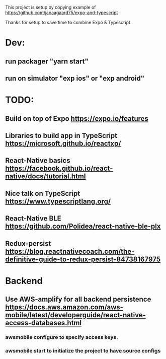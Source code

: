 This project is setup by copying example of
https://github.com/janaagaard75/expo-and-typescript

Thanks for setup to save time to combine Expo & Typescript.

# Dev:
## run packager "yarn start"
## run on simulator "exp ios" or "exp android"

# TODO:
## Build on top of Expo https://expo.io/features
## Libraries to build app in TypeScript https://microsoft.github.io/reactxp/
## React-Native basics https://facebook.github.io/react-native/docs/tutorial.html
## Nice talk on TypeScript https://www.typescriptlang.org/
## React-Native BLE https://github.com/Polidea/react-native-ble-plx
## Redux-persist https://blog.reactnativecoach.com/the-definitive-guide-to-redux-persist-84738167975

# Backend
## Use AWS-amplify for all backend persistence https://docs.aws.amazon.com/aws-mobile/latest/developerguide/react-native-access-databases.html
### awsmobile configure to specify access keys.
### awsmobile start to initialize the project to have source configs
